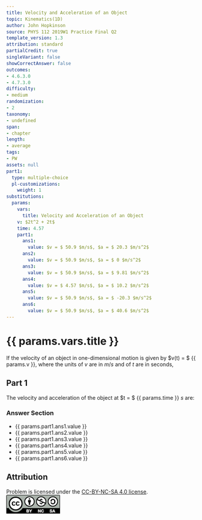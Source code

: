 ```yaml
---
title: Velocity and Acceleration of an Object
topic: Kinematics(1D)
author: John Hopkinson
source: PHYS 112 2019W1 Practice Final Q2
template_version: 1.3
attribution: standard
partialCredit: true
singleVariant: false
showCorrectAnswer: false
outcomes:
- 4.6.3.0
- 4.7.3.0
difficulty:
- medium
randomization:
- 2
taxonomy:
- undefined
span:
- chapter
length:
- average
tags:
- PW
assets: null
part1:
  type: multiple-choice
  pl-customizations:
    weight: 1
substitutions:
  params:
    vars:
      title: Velocity and Acceleration of an Object
    v: $2t^2 + 2t$
    time: 4.57
    part1:
      ans1:
        value: $v = $ 50.9 $m/s$, $a = $ 20.3 $m/s^2$
      ans2:
        value: $v = $ 50.9 $m/s$, $a = $ 0 $m/s^2$
      ans3:
        value: $v = $ 50.9 $m/s$, $a = $ 9.81 $m/s^2$
      ans4:
        value: $v = $ 4.57 $m/s$, $a = $ 10.2 $m/s^2$
      ans5:
        value: $v = $ 50.9 $m/s$, $a = $ -20.3 $m/s^2$
      ans6:
        value: $v = $ 50.9 $m/s$, $a = $ 40.6 $m/s^2$
---
```

# {{ params.vars.title }}
If the velocity of an object in one-dimensional motion is given by $v(t) = $ {{ params.v }}, where the units of $v$ are in $m/s$ and of $t$ are in seconds,

## Part 1

The velocity and acceleration of the object at $t = $ {{ params.time }} $s$ are:

### Answer Section

- {{ params.part1.ans1.value }}
- {{ params.part1.ans2.value }}
- {{ params.part1.ans3.value }}
- {{ params.part1.ans4.value }}
- {{ params.part1.ans5.value }}
- {{ params.part1.ans6.value }}

## Attribution

Problem is licensed under the [CC-BY-NC-SA 4.0 license](https://creativecommons.org/licenses/by-nc-sa/4.0/).<br> ![The Creative Commons 4.0 license requiring attribution-BY, non-commercial-NC, and share-alike-SA license.](https://raw.githubusercontent.com/firasm/bits/master/by-nc-sa.png)